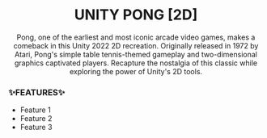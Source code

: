 <h1 align="center">UNITY PONG [2D]</h1>
<p align="center">Pong, one of the earliest and most iconic arcade video games, makes a comeback in this Unity 2022 2D recreation. Originally released in 1972 by Atari, Pong's simple table tennis-themed gameplay and two-dimensional graphics captivated players. Recapture the nostalgia of this classic while exploring the power of Unity's 2D tools.</p>


### ✨FEATURES✨
* Feature 1
* Feature 2
* Feature 3
